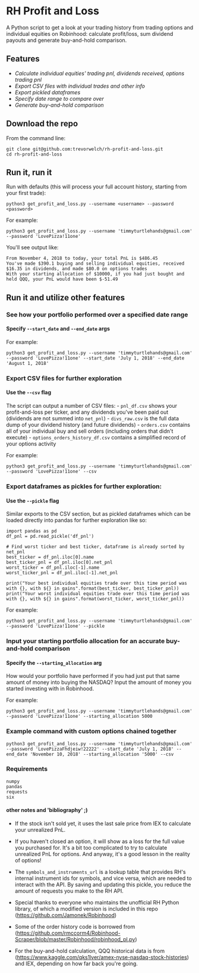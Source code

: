 # RH Profit and Loss

A Python script to get a look at your trading history from trading options and individual equities on Robinhood: calculate profit/loss, sum dividend payouts and generate buy-and-hold comparison. 

## Features

- *Calculate individual equities' trading pnl, dividends received, options trading pnl*
- *Export CSV files with individual trades and other info*
- *Export pickled dataframes*
- *Specify date range to compare over*
- *Generate buy-and-hold comparison*

## Download the repo
From the command line: 

```
git clone git@github.com:trevorwelch/rh-profit-and-loss.git
cd rh-profit-and-loss
```

## Run it, run it

Run with defaults (this will process your full account history, starting from your first trade):

`python3 get_profit_and_loss.py --username <username> --password <password>` 

For example: 

`python3 get_profit_and_loss.py --username 'timmyturtlehands@gmail.com' --password 'LovePizza!11one'`

You'll see output like:

```
From November 4, 2018 to today, your total PnL is $486.45
You've made $390.1 buying and selling individual equities, received $16.35 in dividends, and made $80.0 on options trades
With your starting allocation of $10000, if you had just bought and held QQQ, your PnL would have been $-51.49
```

## Run it and utilize other features

### See how your portfolio performed over a specified date range	

#### Specify `--start_date` and `--end_date` args

For example:

`python3 get_profit_and_loss.py --username 'timmyturtlehands@gmail.com' --password 'LovePizza!11one' --start_date 'July 1, 2018' --end_date 'August 1, 2018'` 

### Export CSV files for further exploration

#### Use the `--csv` flag

The script can output a number of CSV files:
	- `pnl_df.csv` shows your profit-and-loss per ticker, and any dividends you've been paid out (dividends are not summed into `net_pnl`)
	- `divs_raw.csv` is the full data dump of your dividend history (and future dividends)
	- `orders.csv` contains all of your individual buy and sell orders (including orders that didn't execute)
	- `options_orders_history_df.csv` contains a simplified record of your options activity

For example:

`python3 get_profit_and_loss.py --username 'timmyturtlehands@gmail.com' --password 'LovePizza!11one' --csv`

### Export dataframes as pickles for further exploration:

#### Use the `--pickle` flag

Similar exports to the CSV section, but as pickled dataframes which can be loaded directly into pandas for further exploration like so:
```
import pandas as pd
df_pnl = pd.read_pickle('df_pnl')

# Find worst ticker and best ticker, dataframe is already sorted by net_pnl
best_ticker = df_pnl.iloc[0].name
best_ticker_pnl = df_pnl.iloc[0].net_pnl
worst_ticker = df_pnl.iloc[-1].name
worst_ticker_pnl = df_pnl.iloc[-1].net_pnl

print("Your best individual equities trade over this time period was with {}, with ${} in gains".format(best_ticker, best_ticker_pnl))
print("Your worst individual equities trade over this time period was with {}, with ${} in gains".format(worst_ticker, worst_ticker_pnl))
```

For example:

`python3 get_profit_and_loss.py --username 'timmyturtlehands@gmail.com' --password 'LovePizza!11one' --pickle`

### Input your starting portfolio allocation for an accurate buy-and-hold comparison

#### Specify the `--starting_allocation` arg

How would your portfolio have performed if you had just put that same amount of money into buying the NASDAQ? Input the amount of money you started investing with in Robinhood.

For example:

`python3 get_profit_and_loss.py --username 'timmyturtlehands@gmail.com' --password 'LovePizza!11one' --starting_allocation 5000`

### Example command with custom options chained together

`python3 get_profit_and_loss.py --username 'timmyturtlehands@gmail.com' --password 'LovePizzaFhdjeiw!22222' --start_date 'July 1, 2018' --end_date 'November 10, 2018' --starting_allocation '5000' --csv`

### Requirements

```
numpy
pandas
requests
six
```

#### other notes and 'bibliography' ;)

- If the stock isn't sold yet, it uses the last sale price from IEX to calculate your unrealized PnL. 

- If you haven't closed an option, it will show as a loss for the full value you purchased for. It's a bit too complicated to try to calculate unrealized PnL for options. And anyway, it's a good lesson in the reality of options!

- The `symbols_and_instruments_url` is a lookup table that provides RH's internal instrument ids for symbols, and vice versa, which are needed to interact with the API. By saving and updating this pickle, you reduce the amount of requests you make to the RH API. 

- Special thanks to everyone who maintains the unofficial RH Python library, of which a modified version is included in this repo (https://github.com/Jamonek/Robinhood) 

- Some of the order history code is borrowed from (https://github.com/rmccorm4/Robinhood-Scraper/blob/master/Robinhood/robinhood_pl.py) 

- For the buy-and-hold calculation, QQQ historical data is from (https://www.kaggle.com/qks1lver/amex-nyse-nasdaq-stock-histories) and IEX, depending on how far back you're going. 